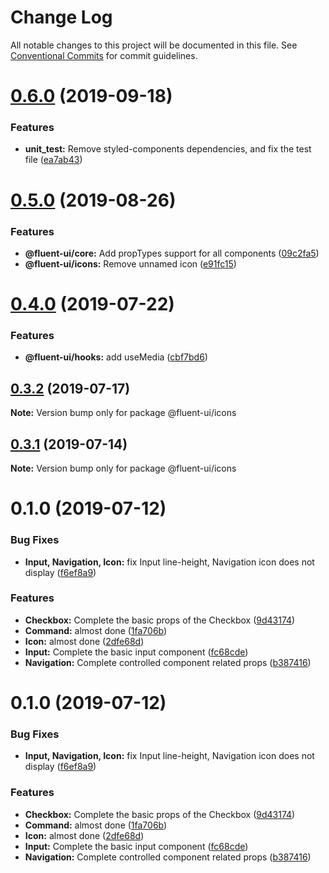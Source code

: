 # Change Log

All notable changes to this project will be documented in this file.
See [Conventional Commits](https://conventionalcommits.org) for commit guidelines.

# [0.6.0](https://github.com/fluent-org/fluent-ui/compare/@fluent-ui/icons@0.5.0...@fluent-ui/icons@0.6.0) (2019-09-18)


### Features

* **unit_test:** Remove styled-components dependencies, and fix the test file ([ea7ab43](https://github.com/fluent-org/fluent-ui/commit/ea7ab43))





# [0.5.0](https://github.com/fluent-org/fluent-ui/compare/@fluent-ui/icons@0.4.0...@fluent-ui/icons@0.5.0) (2019-08-26)


### Features

* **@fluent-ui/core:** Add propTypes support for all components ([09c2fa5](https://github.com/fluent-org/fluent-ui/commit/09c2fa5))
* **@fluent-ui/icons:** Remove unnamed icon ([e91fc15](https://github.com/fluent-org/fluent-ui/commit/e91fc15))





# [0.4.0](https://github.com/fluent-org/fluent-ui/compare/@fluent-ui/icons@0.3.2...@fluent-ui/icons@0.4.0) (2019-07-22)


### Features

* **@fluent-ui/hooks:** add useMedia ([cbf7bd6](https://github.com/fluent-org/fluent-ui/commit/cbf7bd6))





## [0.3.2](https://github.com/fluent-org/fluent-ui/compare/@fluent-ui/icons@0.3.1...@fluent-ui/icons@0.3.2) (2019-07-17)

**Note:** Version bump only for package @fluent-ui/icons





## [0.3.1](https://github.com/fluent-org/fluent-ui/compare/@fluent-ui/icons@0.3.0...@fluent-ui/icons@0.3.1) (2019-07-14)

**Note:** Version bump only for package @fluent-ui/icons





# 0.1.0 (2019-07-12)


### Bug Fixes

* **Input, Navigation, Icon:** fix Input line-height, Navigation icon does not display ([f6ef8a9](https://github.com/fluent-org/fluent-ui/commit/f6ef8a9))


### Features

* **Checkbox:** Complete the basic props of the Checkbox ([9d43174](https://github.com/fluent-org/fluent-ui/commit/9d43174))
* **Command:** almost done ([1fa706b](https://github.com/fluent-org/fluent-ui/commit/1fa706b))
* **Icon:** almost done ([2dfe68d](https://github.com/fluent-org/fluent-ui/commit/2dfe68d))
* **Input:** Complete the basic input component ([fc68cde](https://github.com/fluent-org/fluent-ui/commit/fc68cde))
* **Navigation:** Complete controlled component related props ([b387416](https://github.com/fluent-org/fluent-ui/commit/b387416))





# 0.1.0 (2019-07-12)


### Bug Fixes

* **Input, Navigation, Icon:** fix Input line-height, Navigation icon does not display ([f6ef8a9](https://github.com/fluent-org/fluent-ui/commit/f6ef8a9))


### Features

* **Checkbox:** Complete the basic props of the Checkbox ([9d43174](https://github.com/fluent-org/fluent-ui/commit/9d43174))
* **Command:** almost done ([1fa706b](https://github.com/fluent-org/fluent-ui/commit/1fa706b))
* **Icon:** almost done ([2dfe68d](https://github.com/fluent-org/fluent-ui/commit/2dfe68d))
* **Input:** Complete the basic input component ([fc68cde](https://github.com/fluent-org/fluent-ui/commit/fc68cde))
* **Navigation:** Complete controlled component related props ([b387416](https://github.com/fluent-org/fluent-ui/commit/b387416))
